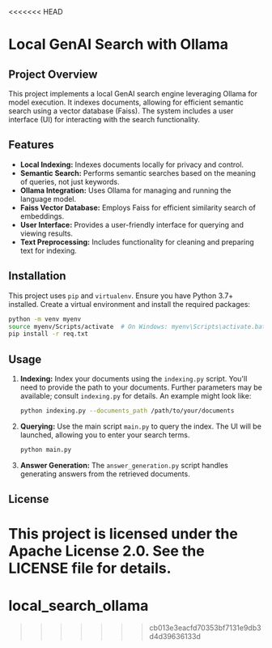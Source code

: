 <<<<<<< HEAD
# Local GenAI Search with Ollama

## Project Overview

This project implements a local GenAI search engine leveraging Ollama for model execution.  It indexes documents, allowing for efficient semantic search using a vector database (Faiss).  The system includes a user interface (UI) for interacting with the search functionality.

## Features

* **Local Indexing:** Indexes documents locally for privacy and control.
* **Semantic Search:** Performs semantic searches based on the meaning of queries, not just keywords.
* **Ollama Integration:** Uses Ollama for managing and running the language model.
* **Faiss Vector Database:** Employs Faiss for efficient similarity search of embeddings.
* **User Interface:** Provides a user-friendly interface for querying and viewing results.
* **Text Preprocessing:** Includes functionality for cleaning and preparing text for indexing.


## Installation

This project uses `pip` and `virtualenv`.  Ensure you have Python 3.7+ installed.  Create a virtual environment and install the required packages:

```bash
python -m venv myenv
source myenv/Scripts/activate  # On Windows: myenv\Scripts\activate.bat
pip install -r req.txt
```

## Usage

1. **Indexing:**  Index your documents using the `indexing.py` script. You'll need to provide the path to your documents.  Further parameters may be available; consult `indexing.py` for details.  An example might look like:

   ```bash
   python indexing.py --documents_path /path/to/your/documents
   ```

2. **Querying:** Use the main script `main.py` to query the index.  The UI will be launched, allowing you to enter your search terms.

   ```bash
   python main.py
   ```

3. **Answer Generation:** The `answer_generation.py` script handles generating answers from the retrieved documents.

## License

This project is licensed under the Apache License 2.0.  See the LICENSE file for details.
=======
# local_search_ollama
>>>>>>> cb013e3eacfd70353bf7131e9db3d4d39636133d
